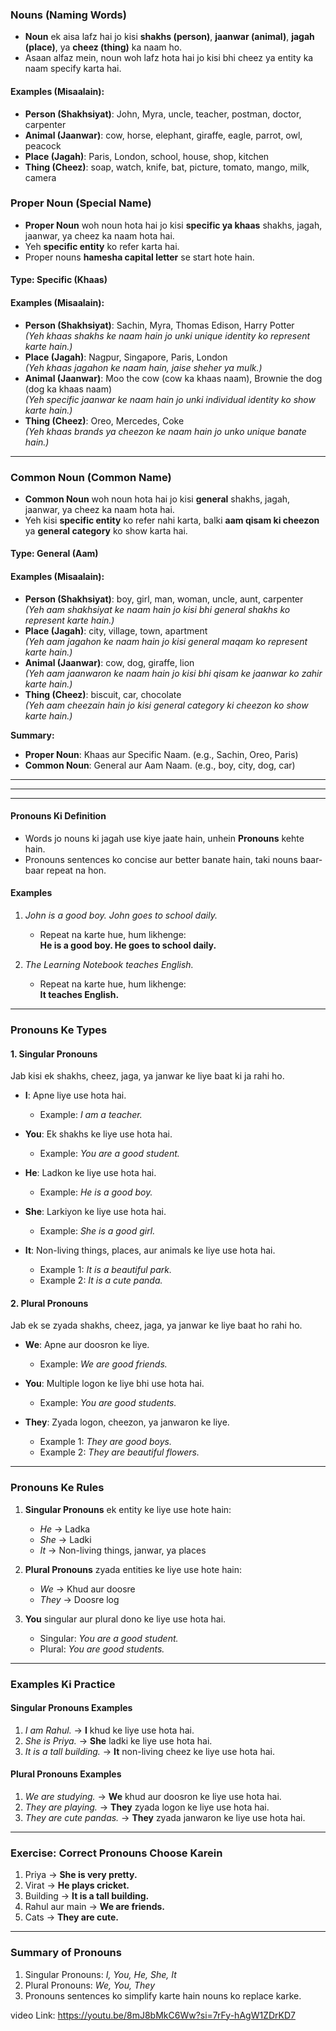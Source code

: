 ### **Nouns (Naming Words)**  
- **Noun** ek aisa lafz hai jo kisi **shakhs (person)**, **jaanwar (animal)**, **jagah (place)**, ya **cheez (thing)** ka naam ho.  
- Asaan alfaz mein, noun woh lafz hota hai jo kisi bhi cheez ya entity ka naam specify karta hai.  

#### **Examples (Misaalain):**  
- **Person (Shakhsiyat)**: John, Myra, uncle, teacher, postman, doctor, carpenter  
- **Animal (Jaanwar)**: cow, horse, elephant, giraffe, eagle, parrot, owl, peacock  
- **Place (Jagah)**: Paris, London, school, house, shop, kitchen  
- **Thing (Cheez)**: soap, watch, knife, bat, picture, tomato, mango, milk, camera  

### **Proper Noun (Special Name)**  
- **Proper Noun** woh noun hota hai jo kisi **specific ya khaas** shakhs, jagah, jaanwar, ya cheez ka naam hota hai.  
- Yeh **specific entity** ko refer karta hai.  
- Proper nouns **hamesha capital letter** se start hote hain.  

#### **Type**: Specific (Khaas)  
#### **Examples (Misaalain):**  
- **Person (Shakhsiyat)**: Sachin, Myra, Thomas Edison, Harry Potter  
  *(Yeh khaas shakhs ke naam hain jo unki unique identity ko represent karte hain.)*  
- **Place (Jagah)**: Nagpur, Singapore, Paris, London  
  *(Yeh khaas jagahon ke naam hain, jaise sheher ya mulk.)*  
- **Animal (Jaanwar)**: Moo the cow (cow ka khaas naam), Brownie the dog (dog ka khaas naam)  
  *(Yeh specific jaanwar ke naam hain jo unki individual identity ko show karte hain.)*  
- **Thing (Cheez)**: Oreo, Mercedes, Coke  
  *(Yeh khaas brands ya cheezon ke naam hain jo unko unique banate hain.)*  

---

### **Common Noun (Common Name)**  
- **Common Noun** woh noun hota hai jo kisi **general** shakhs, jagah, jaanwar, ya cheez ka naam hota hai.  
- Yeh kisi **specific entity** ko refer nahi karta, balki **aam qisam ki cheezon** ya **general category** ko show karta hai.  

#### **Type**: General (Aam)  
#### **Examples (Misaalain):**  
- **Person (Shakhsiyat)**: boy, girl, man, woman, uncle, aunt, carpenter  
  *(Yeh aam shakhsiyat ke naam hain jo kisi bhi general shakhs ko represent karte hain.)*  
- **Place (Jagah)**: city, village, town, apartment  
  *(Yeh aam jagahon ke naam hain jo kisi general maqam ko represent karte hain.)*  
- **Animal (Jaanwar)**: cow, dog, giraffe, lion  
  *(Yeh aam jaanwaron ke naam hain jo kisi bhi qisam ke jaanwar ko zahir karte hain.)*  
- **Thing (Cheez)**: biscuit, car, chocolate  
  *(Yeh aam cheezain hain jo kisi general category ki cheezon ko show karte hain.)*  



**Summary:**  
- **Proper Noun**: Khaas aur Specific Naam. (e.g., Sachin, Oreo, Paris)  
- **Common Noun**: General aur Aam Naam. (e.g., boy, city, dog, car)  

---
---
---
#### **Pronouns Ki Definition**  
- Words jo nouns ki jagah use kiye jaate hain, unhein **Pronouns** kehte hain.  
- Pronouns sentences ko concise aur better banate hain, taki nouns baar-baar repeat na hon.  

#### **Examples**  
1. *John is a good boy. John goes to school daily.*  
   - Repeat na karte hue, hum likhenge:  
     **He is a good boy. He goes to school daily.**

2. *The Learning Notebook teaches English.*  
   - Repeat na karte hue, hum likhenge:  
     **It teaches English.**

---

### **Pronouns Ke Types**

#### **1. Singular Pronouns**  
Jab kisi ek shakhs, cheez, jaga, ya janwar ke liye baat ki ja rahi ho.  

- **I**: Apne liye use hota hai.  
  - Example: *I am a teacher.*  

- **You**: Ek shakhs ke liye use hota hai.  
  - Example: *You are a good student.*  

- **He**: Ladkon ke liye use hota hai.  
  - Example: *He is a good boy.*  

- **She**: Larkiyon ke liye use hota hai.  
  - Example: *She is a good girl.*  

- **It**: Non-living things, places, aur animals ke liye use hota hai.  
  - Example 1: *It is a beautiful park.*  
  - Example 2: *It is a cute panda.*

#### **2. Plural Pronouns**  
Jab ek se zyada shakhs, cheez, jaga, ya janwar ke liye baat ho rahi ho.  

- **We**: Apne aur doosron ke liye.  
  - Example: *We are good friends.*  

- **You**: Multiple logon ke liye bhi use hota hai.  
  - Example: *You are good students.*  

- **They**: Zyada logon, cheezon, ya janwaron ke liye.  
  - Example 1: *They are good boys.*  
  - Example 2: *They are beautiful flowers.*  

---

### **Pronouns Ke Rules**

1. **Singular Pronouns** ek entity ke liye use hote hain:  
   - *He* → Ladka  
   - *She* → Ladki  
   - *It* → Non-living things, janwar, ya places  

2. **Plural Pronouns** zyada entities ke liye use hote hain:  
   - *We* → Khud aur doosre  
   - *They* → Doosre log  

3. **You** singular aur plural dono ke liye use hota hai.  
   - Singular: *You are a good student.*  
   - Plural: *You are good students.*  

---

### **Examples Ki Practice**  

#### **Singular Pronouns Examples**  
1. *I am Rahul.* → **I** khud ke liye use hota hai.  
2. *She is Priya.* → **She** ladki ke liye use hota hai.  
3. *It is a tall building.* → **It** non-living cheez ke liye use hota hai.  

#### **Plural Pronouns Examples**  
1. *We are studying.* → **We** khud aur doosron ke liye use hota hai.  
2. *They are playing.* → **They** zyada logon ke liye use hota hai.  
3. *They are cute pandas.* → **They** zyada janwaron ke liye use hota hai.  

---

### **Exercise: Correct Pronouns Choose Karein**  
1. Priya → **She is very pretty.**  
2. Virat → **He plays cricket.**  
3. Building → **It is a tall building.**  
4. Rahul aur main → **We are friends.**  
5. Cats → **They are cute.**  

---

### **Summary of Pronouns**  
1. Singular Pronouns: *I, You, He, She, It*  
2. Plural Pronouns: *We, You, They*  
3. Pronouns sentences ko simplify karte hain nouns ko replace karke.

video Link: https://youtu.be/8mJ8bMkC6Ww?si=7rFy-hAgW1ZDrKD7

